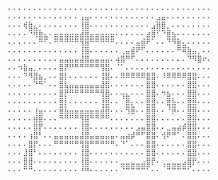 ⠄⠄⠄⠄⠄⠄⠄⠄⠄⠄⠄⠄⠄⠄⠄⠄⠄⠄⠄⠄⠄⠄⠄⠄⠄⠄⠄⠄⠄⠄⠄⠄⠄⠄⠄⠄⠄⠄⠄⠄
⠄⠄⠄⠄⠄⠄⠄⠄⠄⠄⠄⠄⠄⠄⢠⣤⠄⠄⠄⠄⠄⠄⠄⠄⠄⠄⠄⠄⠄⣠⣤⠄⠄⠄⠄⠄⠄⠄⠄⠄
⠄⠄⠄⢾⣷⣄⠄⠄⠄⠄⠄⠄⠄⠄⢸⣿⠄⠄⠄⠄⠄⠄⠄⠄⠄⠄⠄⠄⣠⣿⣿⡀⠄⠄⠄⠄⠄⠄⠄⠄
⠄⠄⠄⠄⠙⢿⣷⣄⠄⣤⣤⣤⣤⣤⣼⣿⣤⣤⣤⣤⣤⠄⠄⠄⠄⠄⠄⣴⣿⠋⠙⣿⣦⠄⠄⠄⠄⠄⠄⠄
⠄⠄⠄⠄⠄⠄⠛⠋⠄⠛⠛⠛⠛⠛⢻⣿⠛⠛⠛⠛⠛⠄⠄⠄⠄⣤⣾⠟⠁⠄⠄⠙⠻⣷⣄⠄⠄⠄⠄⠄
⠄⠄⠄⠄⠄⠄⠄⠄⠄⠄⠄⠄⠄⠄⢸⣿⠄⠄⠄⠄⠄⠄⢀⣤⣾⠟⠋⠄⠄⠄⠄⠄⠄⠛⠿⣷⣤⡀⠄⠄
⠄⠄⠄⠄⠄⠄⠄⠄⠄⠄⣤⣤⣤⣤⣼⣿⣤⣤⣤⣤⠄⢴⣿⠛⠋⠄⠄⠄⠄⠄⠄⠄⠄⠄⠄⠙⠻⣿⠖⠄
⠄⠄⠲⣷⣤⡀⠄⠄⠄⠄⣿⡟⠛⠛⠛⠛⠛⠛⢻⣿⠄⠈⠁⠄⠄⠄⠄⠄⠄⠄⠄⠄⠄⠄⠄⠄⠄⠄⠄⠄
⠄⠄⠄⠙⠻⣿⣦⡀⠄⠄⣿⡇⠄⠄⠄⠄⠄⠄⢸⣿⠄⠄⠿⠿⠿⠿⠿⣿⣿⠄⠸⠿⠿⠿⠿⣿⣿⠄⠄⠄
⠄⠄⠄⠄⠄⠙⠛⠁⠄⠄⣿⣧⣤⣤⣤⣤⣤⣤⣼⣿⠄⠄⠄⠄⠄⠄⠄⣿⣿⠄⠄⠄⠄⠄⠄⣿⣿⠄⠄⠄
⠄⠄⠄⠄⠄⠄⠄⠄⠄⠄⣿⡟⠛⠛⠛⠛⠛⠛⢻⣿⠄⠄⢤⣄⠄⠄⠄⣿⣿⠄⠲⣦⠄⠄⠄⣿⣿⠄⠄⠄
⠄⠄⠄⠄⠄⠄⠄⠄⠄⠄⣿⡇⠄⠄⠄⠄⠄⠄⢸⣿⠄⠄⠈⣿⡄⠄⠄⣿⣿⠄⠄⣿⣧⠄⠄⣿⣿⠄⠄⠄
⠄⠄⠄⠄⠄⢰⣤⠄⠄⠄⣿⣧⣤⣤⣤⣤⣤⣤⣼⣿⠄⠄⠄⢻⣿⠄⠄⣿⣿⠄⠄⠘⡿⠄⠄⣿⣿⠄⠄⠄
⠄⠄⠄⠄⠄⣾⣿⠄⠄⠄⠛⠛⠛⠛⢻⣿⠛⠛⠛⠛⠄⠄⠄⠄⠄⠄⠄⣿⣿⠄⠄⠄⠄⠄⠄⣿⣿⠄⠄⠄
⠄⠄⠄⠄⠄⣿⡟⠄⠄⠄⠄⠄⠄⠄⢸⣿⠄⠄⠄⠄⠄⠄⠄⠄⠄⣠⣤⣿⣿⠄⠄⣀⣤⣴⡾⣿⣿⠄⠄⠄
⠄⠄⠄⠄⢰⣿⠃⠄⠄⣤⣤⣤⣤⣤⣼⣿⣤⣤⣤⣤⣤⠄⣤⣴⡾⠛⠋⣿⣿⠄⢺⠟⠛⠁⠄⣿⣿⠄⠄⠄
⠄⠄⠄⠄⣿⡟⠄⠄⠄⠛⠛⠛⠛⠛⢻⣿⠛⠛⠛⠛⠛⠄⠙⠁⠄⠄⠄⣿⣿⠄⠄⠄⠄⠄⠄⣿⣿⠄⠄⠄
⠄⠄⠄⣸⣿⠃⠄⠄⠄⠄⠄⠄⠄⠄⢸⣿⠄⠄⠄⠄⠄⠄⠄⠄⠄⠄⠄⣿⣿⠄⠄⠄⠄⠄⠄⣿⣿⠄⠄⠄
⠄⠄⠄⣿⣿⠄⠄⠄⠄⠄⠄⠄⠄⠄⢸⣿⠄⠄⠄⠄⠄⠄⣀⣀⣀⣀⣠⣿⡟⠄⢀⣀⣀⣀⣠⣿⡟⠄⠄⠄
⠄⠄⠄⠛⠛⠄⠄⠄⠄⠄⠄⠄⠄⠄⠸⠿⠄⠄⠄⠄⠄⠄⠙⠛⠛⠛⠛⠋⠄⠄⠈⠛⠛⠛⠛⠋⠄⠄⠄⠄
